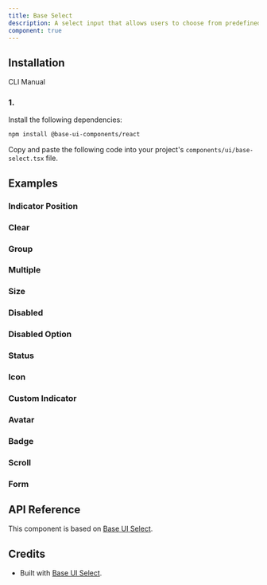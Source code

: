 ```yaml
---
title: Base Select
description: A select input that allows users to choose from predefined options. Built on top of Base UI Select component with shadcn styling.
component: true
---
```


## Installation

CLI
Manual

### 1.

Install the following dependencies:

```bash
npm install @base-ui-components/react
```

Copy and paste the following code into your project's `components/ui/base-select.tsx` file.

## Examples

### Indicator Position

### Clear

### Group

### Multiple

### Size

### Disabled

### Disabled Option

### Status

### Icon

### Custom Indicator

### Avatar

### Badge

### Scroll

### Form

## API Reference

This component is based on [Base UI Select](https://base-ui.com/react/components/select).

## Credits

- Built with [Base UI Select](https://base-ui.com/react/components/select).
